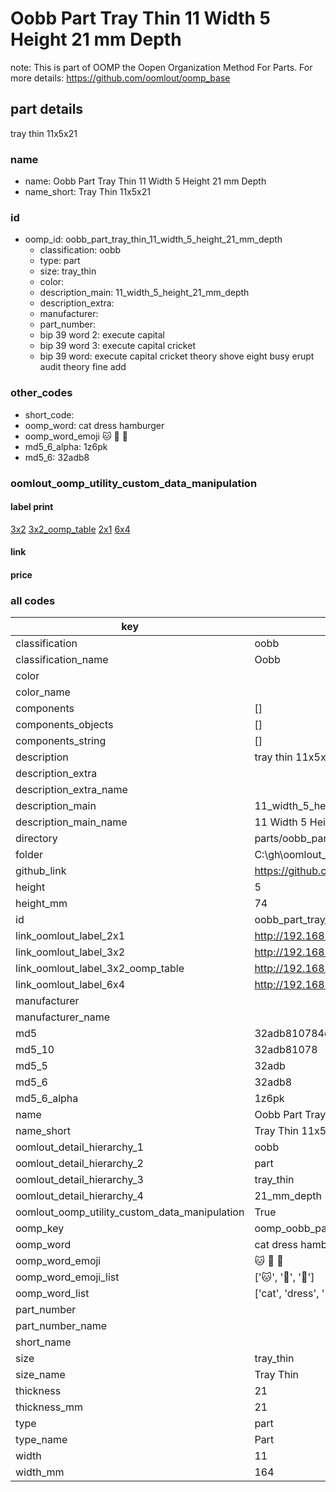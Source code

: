 # Oobb Part Tray Thin 11 Width 5 Height 21 mm Depth  

note: This is part of OOMP the Oopen Organization Method For Parts. For more details: https://github.com/oomlout/oomp_base

##  part details
  



tray thin 11x5x21



### name
* name: Oobb Part Tray Thin 11 Width 5 Height 21 mm Depth
* name_short: Tray Thin 11x5x21 
### id
* oomp_id: oobb_part_tray_thin_11_width_5_height_21_mm_depth
  * classification: oobb
  * type: part
  * size: tray_thin
  * color: 
  * description_main: 11_width_5_height_21_mm_depth
  * description_extra: 
  * manufacturer: 
  * part_number: 
  * bip 39 word 2: execute capital
  * bip 39 word 3: execute capital cricket
  * bip 39 word: execute capital cricket theory shove eight busy erupt audit theory fine add

### other_codes
* short_code: 
* oomp_word: cat dress hamburger
* oomp_word_emoji :cat: :dress: :hamburger:
* md5_6_alpha: 1z6pk
* md5_6: 32adb8






### oomlout_oomp_utility_custom_data_manipulation
#### label print
[3x2](http://192.168.1.245:1112/?label=oomp%201z6pk)
[3x2_oomp_table](http://192.168.1.108:1112/?label=oomp%201z6pk)
[2x1](http://192.168.1.242:1112/?label=oomp%201z6pk)
[6x4](http://192.168.1.55:1112/?label=oomp%201z6pk)    

#### link

                              

#### price







### all codes 
| key | value |  
| --- | --- |  
| classification | oobb |  
| classification_name | Oobb |  
| color |  |  
| color_name |  |  
| components | [] |  
| components_objects | [] |  
| components_string | [] |  
| description | tray thin 11x5x21 |  
| description_extra |  |  
| description_extra_name |  |  
| description_main | 11_width_5_height_21_mm_depth |  
| description_main_name | 11 Width 5 Height 21 mm Depth |  
| directory | parts/oobb_part_tray_thin_11_width_5_height_21_mm_depth |  
| folder | C:\gh\oomlout_oobb_version_4_generated_parts\parts\oobb_part_tray_thin_11_width_5_height_21_mm_depth |  
| github_link | https://github.com/oomlout/oomlout_oomp_part_src/tree/main/parts/oobb_part_tray_thin_11_width_5_height_21_mm_depth |  
| height | 5 |  
| height_mm | 74 |  
| id | oobb_part_tray_thin_11_width_5_height_21_mm_depth |  
| link_oomlout_label_2x1 | http://192.168.1.242:1112/?label=oomp%201z6pk |  
| link_oomlout_label_3x2 | http://192.168.1.245:1112/?label=oomp%201z6pk |  
| link_oomlout_label_3x2_oomp_table | http://192.168.1.108:1112/?label=oomp%201z6pk |  
| link_oomlout_label_6x4 | http://192.168.1.55:1112/?label=oomp%201z6pk |  
| manufacturer |  |  
| manufacturer_name |  |  
| md5 | 32adb810784ce3e51be38e0466c88279 |  
| md5_10 | 32adb81078 |  
| md5_5 | 32adb |  
| md5_6 | 32adb8 |  
| md5_6_alpha | 1z6pk |  
| name | Oobb Part Tray Thin 11 Width 5 Height 21 mm Depth |  
| name_short | Tray Thin 11x5x21  |  
| oomlout_detail_hierarchy_1 | oobb |  
| oomlout_detail_hierarchy_2 | part |  
| oomlout_detail_hierarchy_3 | tray_thin |  
| oomlout_detail_hierarchy_4 | 21_mm_depth |  
| oomlout_oomp_utility_custom_data_manipulation | True |  
| oomp_key | oomp_oobb_part_tray_thin_11_width_5_height_21_mm_depth |  
| oomp_word | cat dress hamburger |  
| oomp_word_emoji | :cat: :dress: :hamburger: |  
| oomp_word_emoji_list | [':cat:', ':dress:', ':hamburger:'] |  
| oomp_word_list | ['cat', 'dress', 'hamburger'] |  
| part_number |  |  
| part_number_name |  |  
| short_name |  |  
| size | tray_thin |  
| size_name | Tray Thin |  
| thickness | 21 |  
| thickness_mm | 21 |  
| type | part |  
| type_name | Part |  
| width | 11 |  
| width_mm | 164 |  
